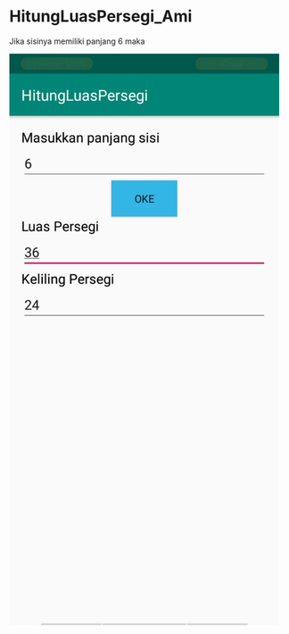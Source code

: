# HitungLuasPersegi_Ami

Jika sisinya memiliki panjang 6 maka

![alt text](https://github.com/wahyuutami/HitungLuasPersegi_Ami/blob/master/1.jpeg)
